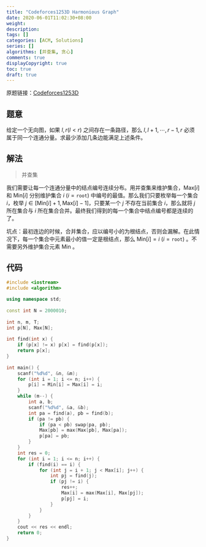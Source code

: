 ```yaml
---
title: "Codeforces1253D Harmonious Graph"
date: 2020-06-01T11:02:30+08:00
weight: 
description:
tags: []
categories: [ACM, Solutions]
series: []
algorithms: [并查集, 贪心]
comments: true
displayCopyright: true
toc: true
draft: true
---
```


原题链接：[Codeforces1253D](https://codeforces.com/problemset/problem/1253/D)

<!--more-->

## 题意

给定一个无向图，如果 $l,r(l<r)$ 之间存在一条路径，那么 $l,l+1,\cdots,r-1,r$ 必须属于同一个连通分量。求最少添加几条边能满足上述条件。

## 解法

> 并查集

我们需要让每一个连通分量中的结点编号连续分布。用并查集来维护集合，$\text{Max}[i]$ 和 $\text{Min}[i]$ 分别维护集合 $i\ (i=\texttt{root})$ 中编号的最值。那么我们只要枚举每一个集合 $i$，枚举 $j \in[\text{Min}[i]+1,\text{Max}[i]-1]$，只要某一个 $j$ 不存在当前集合 $i$，那么就将 $j$ 所在集合与 $i$ 所在集合合并。最终我们得到的每一个集合中结点编号都是连续的了。

坑点：最初连边的时候，合并集合，应以编号小的为根结点，否则会漏解。在此情况下，每一个集合中元素最小的值一定是根结点，那么 $\text{Min}[i]=i\ (i=\texttt{root})$ 。不需要另外维护集合元素 $\text{Min}$ 。

## 代码

```cpp
#include <iostream>
#include <algorithm>
 
using namespace std;
 
const int N = 2000010;
 
int n, m, T;
int p[N], Max[N];
 
int find(int x) {
	if (p[x] != x) p[x] = find(p[x]);
	return p[x];
}
 
int main() {
	scanf("%d%d", &n, &m);
	for (int i = 1; i <= n; i++) {
		p[i] = Min[i] = Max[i] = i;
	}
	while (m--) {
		int a, b;
		scanf("%d%d", &a, &b);
		int pa = find(a), pb = find(b);
		if (pa != pb) {
		    if (pa < pb) swap(pa, pb);
			Max[pb] = max(Max[pb], Max[pa]);
			p[pa] = pb;
		} 
	}
	int res = 0;
	for (int i = 1; i <= n; i++) {
		if (find(i) == i) {
			for (int j = i + 1; j < Max[i]; j++) {
				int pj = find(j);
				if (pj != i) {
					res++;
					Max[i] = max(Max[i], Max[pj]);
					p[pj] = i;
				}
			}
		}
	}
	cout << res << endl;
 	return 0;
}
```
